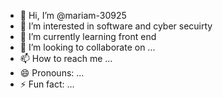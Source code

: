 - 👋 Hi, I’m @mariam-30925
- 👀 I’m interested in software and cyber secuirty
- 🌱 I’m currently learning front end 
- 💞️ I’m looking to collaborate on ...
- 📫 How to reach me ...
- 😄 Pronouns: ...
- ⚡ Fun fact: ...

<!---
mariam-30925/mariam-30925 is a ✨ special ✨ repository because its `README.md` (this file) appears on your GitHub profile.
You can click the Preview link to take a look at your changes.
--->
